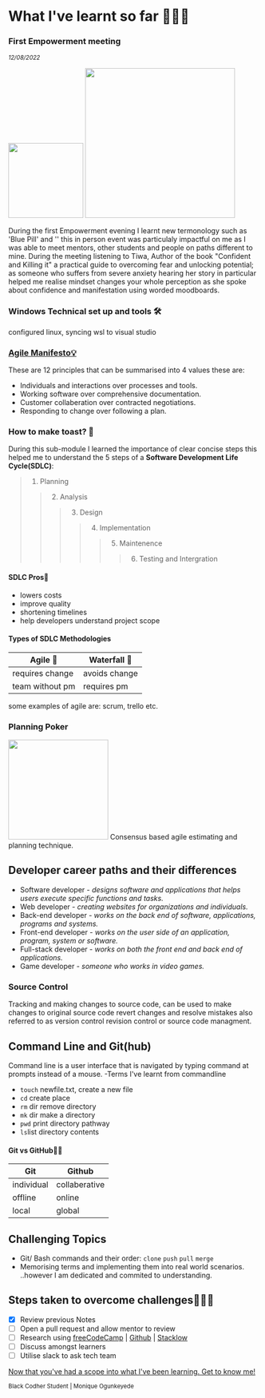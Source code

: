 # What I've learnt so far 👩🏾‍💻

### First Empowerment meeting
<sub><i>_12/08/2022_</i></sub>

<img src="https://pbs.twimg.com/media/FXDvWHDWYAAKj2a?format=jpg&name=large" href="picture tiwa and her book" width="150"> <img src="https://media-exp1.licdn.com/dms/image/C4E22AQEhH8ZESVfkhQ/feedshare-shrink_1280/0/1661474729214?e=1664409600&v=beta&t=I0mf3dvrrrllhoa5kibjrW-YeQn49ShBAtgOc3HZsVI" href="empoverment evening pic" width="300">

During the first Empowerment evening I learnt new termonology such as 'Blue Pill' and '' this in person event was particulaly impactful on me as I was able to meet mentors, other students and people on paths different to mine. During the meeting listening to Tiwa, Author of the book "Confident and Killing it" a practical guide to overcoming fear and unlocking potential; as someone who suffers from severe anxiety hearing her story in particular helped me realise mindset changes your whole perception as she spoke about confidence and manifestation using worded moodboards.<!-- inspiring story about another speaker who spoke about coming from low income background to becoming an entrepreneur of a successful business-->

### Windows Technical set up and tools 🛠️
configured linux, syncing wsl to visual studio 

### [Agile Manifesto💡](https://agilemanifesto.org/principles.html)
These are 12 principles that can be summarised into 4 values these are:
- Individuals and interactions over processes and tools.
- Working software over comprehensive documentation.
- Customer collaberation over contracted negotiations.
- Responding to change over following a plan.

### How to make toast?  🍞 
During this sub-module I learned the importance of clear concise steps this helped me to understand the 5 steps of a **Software Development Life Cycle(SDLC)**:
> 1. Planning
>> 2. Analysis
>>> 3. Design
>>>> 4. Implementation
>>>>> 5. Maintenence
>>>>>> 6. Testing and Intergration <!--write definitions-->
 
 #### SDLC Pros🌟
- lowers costs 
- improve quality
- shortening timelines 
- help developers understand project scope

#### Types of SDLC Methodologies

  Agile 🔂   | Waterfall 🌊
------------- | -------------
requires change       | avoids change
team without pm       | requires pm

some examples of agile are: scrum, trello etc.<!--fill this out with examples of frameworks-->
### Planning Poker
 <img src="https://www.mountaingoatsoftware.com/uploads/blog/poker-discussion.png" href="planning poker pic" width="200">
 Consensus based agile estimating and planning technique.

## Developer career paths and their differences
- Software developer - _designs software and applications that helps users execute specific functions and tasks._
- Web developer - _creating websites for organizations and individuals._
- Back-end developer - _works on the back end of software, applications, programs and systems._
- Front-end developer - _works on the user side of an application, program, system or software._
- Full-stack developer - _works on both the front end and back end of applications._
-  Game developer - _someone who works in video games._

### Source Control
Tracking and making changes to source code, can be used to make changes to original source code revert changes and resolve mistakes also referred to as version control revision control or source code managment.

## Command Line and Git(hub)
Command line is a user interface that is navigated by typing command at prompts instead of a mouse.
-Terms I've learnt from commandline
- `touch` newfile.txt, create a new file
-  `cd` create place 
-  `rm` dir remove directory
-  `mk` dir make a directory
-  `pwd` print directory pathway
-  `ls`list directory contents<!--add terms and definitions improve format-->

 #### Git vs GitHub🐙🐱
  Git   | Github
------------- | -------------
individual | collaberative
offline  | online
local    | global

## Challenging Topics
- Git/ Bash commands and their order: `clone` `push` `pull` `merge`
- Memorising terms and implementing them into real world scenarios.
..however I am dedicated and commited to understanding.

## Steps taken to overcome challenges🧗🏾‍♀️
- [x] Review previous Notes
- [ ] Open a pull request and allow mentor to review
- [ ] Research using [freeCodeCamp](https://freecodecamp.com) | [Github](https://github.com) | [Stacklow](https://stackoverflow.com)
- [ ] Discuss amongst learners
- [ ] Utilise slack to ask tech team

[Now that you've had a scope into what I've been learning. Get to know me!](https://github.com/black-codher-bootcamp-2022-daly/unit-01-command-line-and-git-assessment-MoniqueOg/blob/main/PROFILE.md)

<sup>  Black Codher Student
 | Monique Ogunkeyede </sup>


[^1]: My references
[^2]: https://learning.blackcodher.tech/courses/full-stack-developer/lessons
[^3]: https://emojis.wiki/ <!--for brown tone-->
[^4]: https://github.com/tchapi/markdown-cheatsheet/blob/master/README.md
[^5]: https://gist.github.com/uupaa/f77d2bcf4dc7a294d109 
